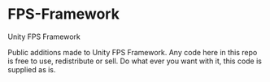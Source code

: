 # FPS-Framework
Unity FPS Framework

Public additions made to Unity FPS Framework.
Any code here in this repo is free to use, redistribute or sell.
Do what ever you want with it, this code is supplied as is.

